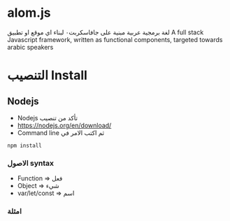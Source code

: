 # alom.js
لغة برمجية عربية مبنية على جافاسكربت٠ لبناء اي موقع او تطبيق      A full stack Javascript framework, written as functional components, targeted towards arabic speakers

# التنصيب Install

## Nodejs
* Nodejs  تأكد من تنصيب
* https://nodejs.org/en/download/
* Command line  ثم اكتب الامر في
```
npm install
```


### الاصول syntax
* Function => فعل
* Object => شيء
* var/let/const => اسم

### امثلة
